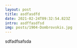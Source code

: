 ```yaml
---
layout: post
title: asdfasdfd
date: 2021-02-24T09:32:54.823Z
intro: asdffasdfsd
img: posts/1904-Dombrovskis.jpg
---
```

sdfadfsafsda
